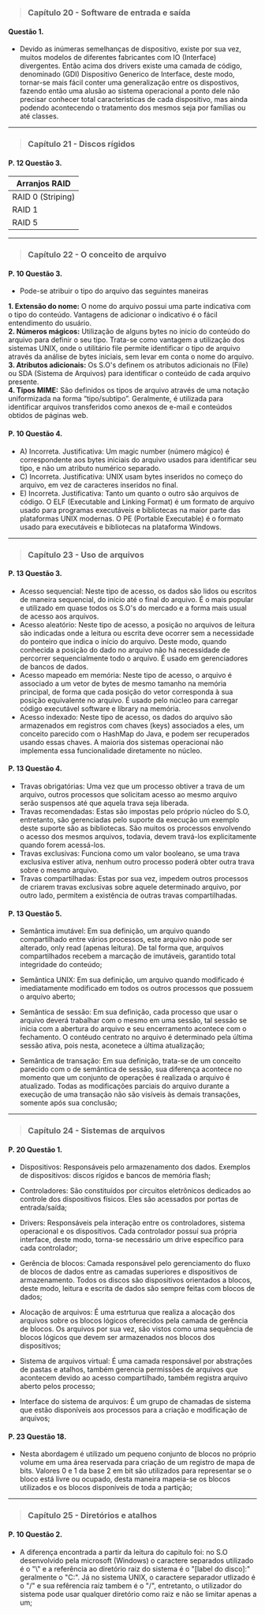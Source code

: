 >### Capítulo 20 - Software de entrada e saída

#### Questão 1.

* Devido as inúmeras semelhanças de dispositivo, existe por sua vez, 
muitos modelos de diferentes fabricantes com IO (Interface) divergentes. Então acima dos drivers existe uma camada de código,
denominado (GDI) Dispositivo Generico de Interface, deste modo, tornar-se mais fácil conter uma generalização entre os dispostivos,
fazendo então uma alusão ao sistema operacional a ponto dele não precisar conhecer total caracteristicas de cada dispositivo, 
mas ainda podendo acontecendo o tratamento dos mesmos seja por famílias ou até classes.

---

>### Capítulo 21 - Discos rígidos

#### P. 12 Questão 3.

| Arranjos RAID     |
|-------------------|
| RAID 0 (Striping) |
| RAID 1            |
| RAID 5            |

---

>### Capítulo 22 - O conceito de arquivo

#### P. 10 Questão 3.

* Pode-se atribuir o tipo do arquivo das seguintes maneiras  

**1. Extensão do nome:** O nome do arquivo possui uma parte indicativa com o tipo do conteúdo. Vantagens de adicionar o indicativo é o fácil entendimento do usuário.  
**2. Números mágicos:**  Utilização de alguns bytes no inicio do conteúdo do arquivo para definir o seu tipo. Trata-se como vantagem a utilização 
dos sistemas UNIX, onde o utilitário file permite identificar o tipo de arquivo através da análise de bytes iniciais, sem levar em conta o nome do arquivo.  
**3. Atributos adicionais:**  Os S.O's definem os atributos adicionais no (File) ou SDA (Sistema de Arquivos) para identificar o conteúdo de cada arquivo presente.  
**4. Tipos MIME:** São definidos os tipos de arquivo através de uma notação uniformizada na forma “tipo/subtipo”. Geralmente, é utilizada para identificar arquivos transferidos como anexos de e-mail e conteúdos obtidos de páginas web.  

#### P. 10 Questão 4.

* A) Incorreta. Justificativa: Um magic number (número mágico) é correspondente aos bytes iniciais do arquivo usados para identificar seu tipo, e não um atributo numérico separado.
* C) Incorreta. Justificativa: UNIX usam bytes inseridos no começo do arquivo, em vez de caracteres inseridos no final. 
* E) Incorreta. Justificativa: Tanto um quanto o outro são arquivos de código. O ELF (Executable and Linking Format) é um formato de arquivo usado para programas executáveis e bibliotecas na maior parte das plataformas UNIX modernas. O PE (Portable Executable) é o formato usado para executáveis e bibliotecas na plataforma Windows.

---

>### Capítulo 23 - Uso de arquivos

#### P. 13 Questão 3.

* Acesso sequencial: Neste tipo de acesso, os dados são lidos ou escritos de maneira sequencial, do início até o final do arquivo. É o mais popular e utilizado em quase todos os S.O's do mercado e a forma mais usual de acesso aos arquivos.
* Acesso aleatório: Neste tipo de acesso, a posição no arquivos de leitura são indicadas onde a leitura ou escrita deve ocorrer sem a necessidade do ponteiro que indica o início do arquivo. Deste modo, quando conhecida a posição do dado no arquivo não há necessidade de percorrer sequencialmente todo o arquivo. É usado em gerenciadores de bancos de dados.
* Acesso mapeado em memória: Neste tipo de acesso, o arquivo é associado a um vetor de bytes de mesmo tamanho na memória principal, de forma que cada posição do vetor corresponda à sua posição equivalente no arquivo. É usado pelo núcleo para carregar código executável software e library na memória.
* Acesso indexado: Neste tipo de acesso, os dados do arquivo são armazenados em registros com chaves (keys) associados a eles, um conceito parecido com o HashMap do Java, e podem ser recuperados usando essas chaves. A maioria dos sistemas operacionai não implementa essa funcionalidade diretamente no núcleo.

#### P. 13 Questão 4.

* Travas obrigatórias: Uma vez que um processo obtiver a trava de um arquivo, outros processos que solicitam acesso 
ao mesmo arquivo serão suspensos até que aquela trava seja liberada.
* Travas recomendadas: Estas são impostas pelo próprio núcleo do S.O, entretanto, são gerenciadas pelo suporte da execução um exemplo
deste suporte são as bibliotecas. São muitos os processos envolvendo o acesso dos mesmos arquivos, todavia, devem travá-los explicitamente quando forem acessá-los.
* Travas exclusivas: Funciona como um valor booleano, se uma trava exclusiva estiver ativa, nenhum outro processo poderá obter outra trava sobre o mesmo arquivo.
* Travas compartilhadas: Estas por sua vez, impedem outros processos de criarem travas 
exclusivas sobre aquele determinado arquivo, por outro lado, permitem a existência de outras travas compartilhadas.

#### P. 13 Questão 5.

* Semântica imutável: Em sua definição, um arquivo quando compartilhado entre vários processos, este arquivo não pode ser alterado, only read (apenas leitura). De tal forma que, arquivos compartilhados recebem a marcação de imutáveis, garantido total integridade do conteúdo;  

* Semãntica UNIX: Em sua definição, um arquivo quando modificado é imediatamente modificado em todos os outros processos que possuem o arquivo aberto;  

* Semântica de sessão: Em sua definição, cada processo que usar o arquivo deverá trabalhar com o mesmo em uma sessão, tal sessão se inicia com a abertura do arquivo e seu encerramento acontece com o fechamento. O contéudo centrato no arquivo é determinado pela última sessão ativa, pois nesta, aconetece a última atualização;  

*  Semântica de transação: Em sua definição, trata-se de um conceito parecido com o de semântica de sessão, sua diferença acontece no momento que um conjunto de operações é realizada o arquivo é atualizado. Todas as modificações parciais do arquivo durante a execução de uma transação não são visíveis às demais transações, somente após sua conclusão;   

---

>### Capítulo 24 - Sistemas de arquivos

#### P. 20 Questão 1.

* Dispositivos: Responsáveis pelo armazenamento dos dados. Exemplos de dispositivos: discos rígidos e bancos de memória flash;  

* Controladores: São constituídos por circuitos eletrônicos dedicados ao controle dos dispositivos físicos. Eles são acessados por portas de entrada/saída;  

* Drivers: Responsáveis pela interação entre os controladores, sistema operacional e os dispositivos. Cada controlador possuí sua própria interface, deste modo, torna-se necessário um drive específico para cada controlador;    

* Gerência de blocos: Camada responsável pelo gerenciamento do fluxo de blocos de dados entre as camadas superiores e dispositivos de armazenamento. Todos os discos são dispositivos orientados a blocos, deste modo, leitura e escrita de dados são sempre feitas com blocos de dados;  

* Alocação de arquivos: É uma estrturua que realiza a alocação dos arquivos sobre os blocos lógicos oferecidos pela camada de gerência de blocos. Os arquivos por sua vez, são vistos como uma sequência de blocos lógicos que devem ser armazenados nos blocos dos dispositivos;  


* Sistema de arquivos virtual: É uma camada responsável por abstrações de pastas e atalhos, também gerencia permissões de arquivos que acontecem devido ao acesso compartilhado, também registra arquivo aberto pelos processo;  

* Interface do sistema de arquivos: É um grupo de chamadas de sistema que estão disponíveis aos processos para a criação e modificação de arquivos;  


#### P. 23 Questão 18.

* Nesta abordagem é utilizado um pequeno conjunto de blocos no próprio volume em uma área reservada para criação de um registro de mapa de bits. Valores 0 e 1 da base 2 em bit são utilizados para representar se o bloco está livre ou ocupado, desta maneira mapeia-se os blocos utilizados e os blocos disponíveis de toda a partição;  

---

>### Capítulo 25 - Diretórios e atalhos


#### P. 10 Questão 2.

* A diferença encontrada a partir da leitura do capitulo foi: no S.O desenvolvido pela microsoft (Windows) o caractere separados utilizado é o \"\\" e a referência ao diretório raiz do sistema é o "[label do disco]:" geralmente o "C:\". Já no sistema UNIX, o caractere separador utlizado é o "/" e sua refêrencia raiz tambem é o "/", entretanto, o utilizador do sistema pode usar qualquer diretório como raiz e não se limitar apenas a um;  

